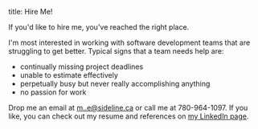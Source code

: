 title: Hire Me! 

If you'd like to hire me, you've reached the right place.

I'm most interested in working with software development teams that are struggling to get better.  Typical signs that a team needs help are:

* continually missing project deadlines
* unable to estimate effectively
* perpetually busy but never really accomplishing anything
* no passion for work

Drop me an email at [m..e@sideline.ca](http://mailhide.recaptcha.net/d?k=01WIVBVxw5AuOWaMBB5-jIsA==&c=pOykUpjcDztRxg6saA3M8YxJMyy9VpExHUZdxCJ0xQQ=) or call me at 780-964-1097.  If you like, you can check out my resume and references on [my LinkedIn page](http://www.linkedin.com/in/michaelmcclenaghan).
